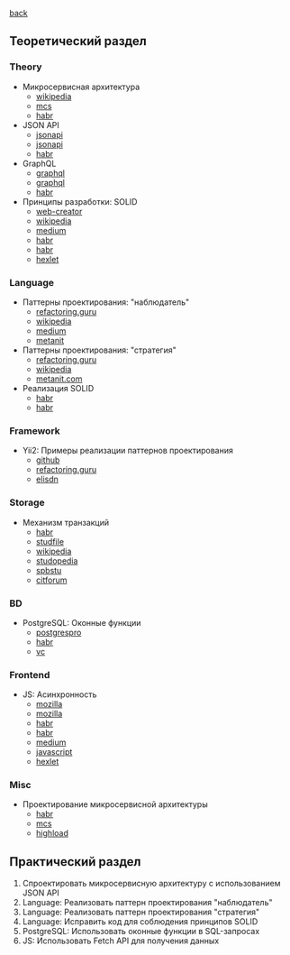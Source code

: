 [back](../../README.md)
## Теоретический раздел
### Theory
* Микросервисная архитектура
  * [wikipedia](https://ru.wikipedia.org/wiki/%D0%9C%D0%B8%D0%BA%D1%80%D0%BE%D1%81%D0%B5%D1%80%D0%B2%D0%B8%D1%81%D0%BD%D0%B0%D1%8F_%D0%B0%D1%80%D1%85%D0%B8%D1%82%D0%B5%D0%BA%D1%82%D1%83%D1%80%D0%B0)
  * [mcs](https://mcs.mail.ru/blog/prostym-jazykom-o-mikroservisnoj-arhitekture)
  * [habr](https://habr.com/ru/company/raiffeisenbank/blog/346380/)
* JSON API
  * [jsonapi](https://jsonapi.org/)
  * [jsonapi](https://jsonapi.org/format/)
  * [habr](https://habr.com/ru/company/oleg-bunin/blog/433322/)
* GraphQL
  * [graphql](https://graphql.org/)
  * [graphql](https://graphql.org/learn/)
  * [habr](https://habr.com/ru/post/326986/)
* Принципы разработки: SOLID
  * [web-creator](https://web-creator.ru/articles/solid)
  * [wikipedia](https://ru.wikipedia.org/wiki/SOLID_(%D0%BE%D0%B1%D1%8A%D0%B5%D0%BA%D1%82%D0%BD%D0%BE-%D0%BE%D1%80%D0%B8%D0%B5%D0%BD%D1%82%D0%B8%D1%80%D0%BE%D0%B2%D0%B0%D0%BD%D0%BD%D0%BE%D0%B5_%D0%BF%D1%80%D0%BE%D0%B3%D1%80%D0%B0%D0%BC%D0%BC%D0%B8%D1%80%D0%BE%D0%B2%D0%B0%D0%BD%D0%B8%D0%B5))
  * [medium](https://medium.com/webbdev/solid-4ffc018077da)
  * [habr](https://habr.com/ru/company/productivity_inside/blog/505430/)
  * [habr](https://habr.com/ru/post/348286/)
  * [hexlet](https://ru.hexlet.io/blog/posts/solid-is-relevant)
### Language
* Паттерны проектирования: "наблюдатель"
  * [refactoring.guru](https://refactoring.guru/ru/design-patterns/observer)
  * [wikipedia](https://ru.wikipedia.org/wiki/%D0%9D%D0%B0%D0%B1%D0%BB%D1%8E%D0%B4%D0%B0%D1%82%D0%B5%D0%BB%D1%8C_(%D1%88%D0%B0%D0%B1%D0%BB%D0%BE%D0%BD_%D0%BF%D1%80%D0%BE%D0%B5%D0%BA%D1%82%D0%B8%D1%80%D0%BE%D0%B2%D0%B0%D0%BD%D0%B8%D1%8F))
  * [medium](https://medium.com/nuances-of-programming/%D0%BF%D0%B0%D1%82%D1%82%D0%B5%D1%80%D0%BD-%D0%BF%D1%80%D0%BE%D0%B5%D0%BA%D1%82%D0%B8%D1%80%D0%BE%D0%B2%D0%B0%D0%BD%D0%B8%D1%8F-%D0%BD%D0%B0%D0%B1%D0%BB%D1%8E%D0%B4%D0%B0%D1%82%D0%B5%D0%BB%D1%8C-%D0%BE%D0%B1%D1%8A%D0%B5%D0%BA%D1%82-%D0%BF%D0%BE%D0%B4-%D0%BF%D1%80%D0%B8%D1%86%D0%B5%D0%BB%D0%BE%D0%BC-4dc3a453aaa4)
  * [metanit](https://metanit.com/sharp/patterns/3.2.php)
* Паттерны проектирования: "стратегия"
  * [refactoring.guru](https://refactoring.guru/ru/design-patterns/strategy)
  * [wikipedia](https://ru.wikipedia.org/wiki/%D0%A1%D1%82%D1%80%D0%B0%D1%82%D0%B5%D0%B3%D0%B8%D1%8F_(%D1%88%D0%B0%D0%B1%D0%BB%D0%BE%D0%BD_%D0%BF%D1%80%D0%BE%D0%B5%D0%BA%D1%82%D0%B8%D1%80%D0%BE%D0%B2%D0%B0%D0%BD%D0%B8%D1%8F))
  * [metanit.com](https://metanit.com/sharp/patterns/3.1.php)
* Реализация SOLID
  * [habr](https://habr.com/ru/post/499448/)
  * [habr](https://habr.com/ru/post/208442/)
### Framework
* Yii2: Примеры реализации паттернов проектирования
  * [github](https://github.com/he11d0g/DesignPatternsPHP)
  * [refactoring.guru](https://refactoring.guru/ru/design-patterns/php)
  * [elisdn](https://elisdn.ru/blog/105/services-and-controllers)
### Storage
* Механизм транзакций
  * [habr](https://habr.com/ru/post/446662/)
  * [studfile](https://studfile.net/preview/3675162/)
  * [wikipedia](https://ru.wikipedia.org/wiki/%D0%A2%D1%80%D0%B0%D0%BD%D0%B7%D0%B0%D0%BA%D1%86%D0%B8%D1%8F_(%D0%B8%D0%BD%D1%84%D0%BE%D1%80%D0%BC%D0%B0%D1%82%D0%B8%D0%BA%D0%B0))
  * [studopedia](https://studopedia.org/4-181613.html)
  * [spbstu](http://kspt.icc.spbstu.ru/media/files/2012/course/db/lectures/06-transactions.pdf)
  * [citforum](http://citforum.ru/database/advanced_intro/39.shtml)
### BD
* PostgreSQL: Оконные функции
  * [postgrespro](https://postgrespro.ru/docs/postgrespro/13/tutorial-window)
  * [habr](https://habr.com/ru/post/268983/)
  * [vc](https://vc.ru/dev/241963-razbiraem-magiyu-okonnyh-funkciy-na-primere-postgresql)
### Frontend
* JS: Асинхронность
  * [mozilla](https://developer.mozilla.org/ru/docs/Learn/JavaScript/Asynchronous)
  * [mozilla](https://developer.mozilla.org/ru/docs/Learn/JavaScript/Asynchronous/Concepts)
  * [habr](https://habr.com/ru/company/wrike/blog/302896/)
  * [habr](https://habr.com/ru/post/439620/)
  * [medium](https://medium.com/@stasonmars/%D0%BF%D0%BE%D0%BB%D0%BD%D0%BE%D0%B5-%D0%BF%D0%BE%D0%BD%D0%B8%D0%BC%D0%B0%D0%BD%D0%B8%D0%B5-%D1%81%D0%B8%D0%BD%D1%85%D1%80%D0%BE%D0%BD%D0%BD%D0%BE%D0%B3%D0%BE-%D0%B8-%D0%B0%D1%81%D0%B8%D0%BD%D1%85%D1%80%D0%BE%D0%BD%D0%BD%D0%BE%D0%B3%D0%BE-javascript-%D1%81-async-await-ba5f47f4436)
  * [javascript](https://learn.javascript.ru/async-iterators-generators)
  * [hexlet](https://ru.hexlet.io/courses/js-sync)
### Misc
* Проектирование микросервисной архитектуры
  * [habr](https://habr.com/ru/company/piter/blog/275633/)
  * [mcs](https://mcs.mail.ru/blog/26-osnovnyh-patternov-mikroservisnoj-razrabotki)
  * [highload](https://www.highload.ru/spb/2019/abstracts/4920)
## Практический раздел
1. Спроектировать микросервисную архитектуру с использованием JSON API
2. Language: Реализовать паттерн проектирования "наблюдатель"
3. Language: Реализовать паттерн проектирования "стратегия"
4. Language: Исправить код для соблюдения принципов SOLID
5. PostgreSQL: Использовать оконные функции в SQL-запросах
6. JS: Использовать Fetch API для получения данных

